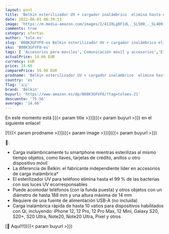 ```yaml
---
layout: post
title: 'Belkin esterilizador UV + cargador inalámbrico  elimina hasta el 99 % de las bacterias  limpia teléfonos  llaves  tarjetas  carga rápida para iPhone  Samsung y Google  adaptador CA no incluido '
date: 2022-06-01 08:39:53
image: 'https://m.media-amazon.com/images/I/41I0Lg8F1dL._SL500_._SL400_.jpg'
comments: true
category: ofertas
author: 'tole.es'
slug: 'B08K3GFVF8-es Belkin esterilizador UV + cargador inalámbrico elimina...'
sku: 'B08K3GFVF8-es'
tags: [ 'Accesorios para móviles','Comunicación móvil y accesorios','Electrónica','Esterilizadores UV para teléfono','belkin','iphone','🇪🇸', ]
actualPrice: 14.66 EUR
currency: EUR
price: 14.66
comparePrice: 59.99 EUR
prodname: 'Belkin esterilizador UV + cargador inalámbrico  elimina hasta el 99 % de las bacterias  limpia teléfonos  llaves  tarjetas  carga rápida para iPhone  Samsung y Google  adaptador CA no incluido '
country: 'es'
flag: '🇪🇸'
brand: 'Belkin'
buyurl: 'https://www.amazon.es/dp/B08K3GFVF8/?tag=tolees-21'
descuento: '75.56'
average: '14.66'
---
```


En este momento está [{{< param title >}}]({{< param buyurl >}}) en el siguiente enlace!

[![{{< param prodname >}}]({{< param image >}})]({{< param buyurl >}})

🔎:

- Carga inalámbricamente tu smartphone mientras esterilizas al mismo tiempo objetos, como llaves, tarjetas de crédito, anillos u otro dispositivo móvil
- La diferencia de Belkin: el fabricante independiente líder en accesorios de carga inalámbrica*
- El esterilizador UV para teléfono elimina hasta el 99 % de las bacterias con sus luces UV ecorresponsables
- Puede acomodar teléfonos (con la funda puesta) y otros objetos con un diámetro de hasta 188 mm y una altura máxima de 14 mm
- Requiere de una fuente de alimentación USB-A (no incluida)
- Carga inalámbrica rápida de hasta 10 vatios para dispositivos habilitados con Qi, incluyendo: iPhone 12, 12 Pro, 12 Pro Max, 12 Mini, Galaxy S20, S20+, S20 Ultra, Note20, Note20 Ultra, Pixel y otros

[🛒 Aquí!!!]({{< param buyurl >}})

